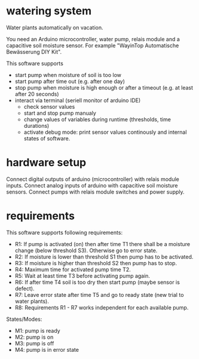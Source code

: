 # watering system
Water plants automatically on vacation.

You need an Arduino microcontroller, water pump, relais module and a capacitive soil moisture sensor. For example "WayinTop Automatische Bewässerung DIY Kit". 

This software supports
* start pump when moisture of soil is too low
* start pump after time out (e.g. after one day)
* stop pump when moisture is high enough or after a timeout (e.g. at least after 20 seconds)
* interact via terminal (seriell monitor of arduino IDE)
  - check sensor values
  - start and stop pump manualy
  - change values of variables during runtime (thresholds, time durations)
  - activate debug mode: print sensor values continously and internal states of software.
  
# hardware setup
Connect digital outputs of arduino (microcontroller) with relais module inputs. Connect analog inputs of arduino with capacitive soil moisture sensors. Connect pumps with relais module switches and power supply.
  
# requirements
This software supports following requirements:
* R1: If pump is activated (on) then after time T1 there shall be a moisture change (below threshold S3). Otherwise go to error state.
* R2: If moisture is lower than threshold S1 then pump has to be activated.
* R3: If moisture is higher than threshold S2 then pump has to stop.
* R4: Maximum time for activated pump time T2.
* R5: Wait at least time T3 before activating pump again.
* R6: If after time T4 soil is too dry then start pump (maybe sensor is defect).
* R7: Leave error state after time T5 and go to ready state (new trial to water plants).
* R8: Requirements R1 - R7 works independent for each available pump.

States/Modes:
* M1: pump is ready
* M2: pump is on
* M3: pump is off
* M4: pump is in error state


